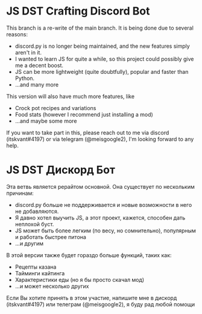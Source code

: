# JS DST Crafting Discord Bot
This branch is a re-write of the main branch. It is being done due to several reasons:

+ discord.py is no longer being maintained, and the new features simply aren't in it.
+ I wanted to learn JS for quite a while, so this project could possibly give me a decent boost. 
+ JS can be more lightweight (quite doubtfully), popular and faster than Python.
+ ...and many more

This version will also have much more features, like

+ Crock pot recipes and variations
+ Food stats (however I recommend just installing a mod)
+ ...and maybe some more

If you want to take part in this, please reach out to me via discord (itskvant#4197) or via telegram (@meisgoogle2), I'm looking forward to any help.


# JS DST Дискорд Бот
Эта ветвь является рерайтом основной. Она существует по нескольким причинам:

+ discord.py больше не поддерживается и новые возможности в него не добавляются.
+ Я давно хотел выучить JS, а этот проект, кажется, способен дать неплохой буст.
+ JS может быть более легким (по весу, но сомнительно), популярным и работать быстрее питона
+ ...и другим

В этой версии также будет гораздо больше функций, таких как:

+ Рецепты казана
+ Тайминги кайтинга
+ Характеристики еды (но я бы просто скачал мод)
+ ...и может несколько других

Если Вы хотите принять в этом участие, напишите мне в дискорд (itskvant#4197) или телеграм (@meisgoogle2), я буду рад любой помощи
